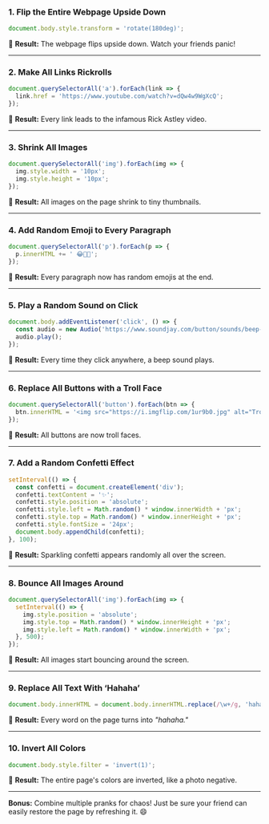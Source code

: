 
### **1. Flip the Entire Webpage Upside Down**  
```javascript
document.body.style.transform = 'rotate(180deg)';
```  
🎉 **Result:** The webpage flips upside down. Watch your friends panic!  

---

### **2. Make All Links Rickrolls**  
```javascript
document.querySelectorAll('a').forEach(link => {
  link.href = 'https://www.youtube.com/watch?v=dQw4w9WgXcQ';
});
```  
🎉 **Result:** Every link leads to the infamous Rick Astley video.  

---

### **3. Shrink All Images**  
```javascript
document.querySelectorAll('img').forEach(img => {
  img.style.width = '10px';
  img.style.height = '10px';
});
```  
🎉 **Result:** All images on the page shrink to tiny thumbnails.  

---

### **4. Add Random Emoji to Every Paragraph**  
```javascript
document.querySelectorAll('p').forEach(p => {
  p.innerHTML += ' 😂🤣🤔';
});
```  
🎉 **Result:** Every paragraph now has random emojis at the end.  

---

### **5. Play a Random Sound on Click**  
```javascript
document.body.addEventListener('click', () => {
  const audio = new Audio('https://www.soundjay.com/button/sounds/beep-07.mp3');
  audio.play();
});
```  
🎉 **Result:** Every time they click anywhere, a beep sound plays.  

---

### **6. Replace All Buttons with a Troll Face**  
```javascript
document.querySelectorAll('button').forEach(btn => {
  btn.innerHTML = '<img src="https://i.imgflip.com/1ur9b0.jpg" alt="Troll Face" style="width: 50px;">';
});
```  
🎉 **Result:** All buttons are now troll faces.  

---

### **7. Add a Random Confetti Effect**  
```javascript
setInterval(() => {
  const confetti = document.createElement('div');
  confetti.textContent = '✨';
  confetti.style.position = 'absolute';
  confetti.style.left = Math.random() * window.innerWidth + 'px';
  confetti.style.top = Math.random() * window.innerHeight + 'px';
  confetti.style.fontSize = '24px';
  document.body.appendChild(confetti);
}, 100);
```  
🎉 **Result:** Sparkling confetti appears randomly all over the screen.  

---

### **8. Bounce All Images Around**  
```javascript
document.querySelectorAll('img').forEach(img => {
  setInterval(() => {
    img.style.position = 'absolute';
    img.style.top = Math.random() * window.innerHeight + 'px';
    img.style.left = Math.random() * window.innerWidth + 'px';
  }, 500);
});
```  
🎉 **Result:** All images start bouncing around the screen.  

---

### **9. Replace All Text With ‘Hahaha’**  
```javascript
document.body.innerHTML = document.body.innerHTML.replace(/\w+/g, 'hahaha');
```  
🎉 **Result:** Every word on the page turns into *"hahaha."*  

---

### **10. Invert All Colors**  
```javascript
document.body.style.filter = 'invert(1)';
```  
🎉 **Result:** The entire page's colors are inverted, like a photo negative.  

---

**Bonus:** Combine multiple pranks for chaos! Just be sure your friend can easily restore the page by refreshing it. 😄
